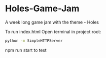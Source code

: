 # Holes-Game-Jam
A week long game jam with the theme - Holes

To run index.html
Open terminal in project root:
```Bash
python -m SimpleHTTPServer
```

npm run start
to test